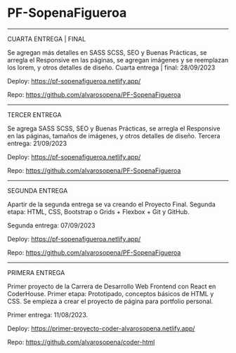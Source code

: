 # PF-SopenaFigueroa
-------------------------------------------------------------
CUARTA ENTREGA | FINAL

Se agregan más detalles en SASS SCSS, SEO y Buenas Prácticas, se arregla el Responsive en las páginas, se agregan imágenes y se reemplazan los lorem, y otros detalles de diseño.
Cuarta entrega | final: 28/09/2023

Deploy: https://pf-sopenafigueroa.netlify.app/

Repo: https://github.com/alvarosopena/PF-SopenaFigueroa

-------------------------------------------------------------
TERCER ENTREGA

Se agrega SASS SCSS, SEO y Buenas Prácticas, se arregla el Responsive en las páginas, tamaños de imágenes, y otros detalles de diseño.
Tercera entrega: 21/09/2023

Deploy: https://pf-sopenafigueroa.netlify.app/

Repo: https://github.com/alvarosopena/PF-SopenaFigueroa

-------------------------------------------------------------
SEGUNDA ENTREGA 

Apartir de la segunda entrega se va creando el Proyecto Final.
Segunda etapa: HTML, CSS, Bootstrap o Grids + Flexbox + Git y GitHub.

Segunda entrega: 07/09/2023

Deploy: https://pf-sopenafigueroa.netlify.app/

Repo: https://github.com/alvarosopena/PF-SopenaFigueroa

-------------------------------------------------------------
PRIMERA ENTREGA 

Primer proyecto de la Carrera de Desarrollo Web Frontend con React en CoderHouse. 
Primer etapa: Prototipado, conceptos básicos de HTML y CSS. Se empieza a crear el proyecto de página para portfolio personal. 

Primer entrega: 11/08/2023. 

Deploy: https://primer-proyecto-coder-alvarosopena.netlify.app/ 

Repo: https://github.com/alvarosopena/coder-html

